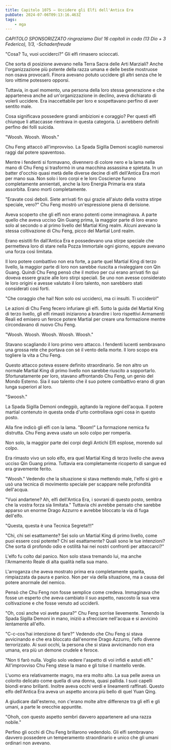 ```yaml
---
title: Capitolo 1075 – Uccidere gli Elfi dell'Antica Era
pubDate: 2024-07-06T09:13:16.463Z
tags:
    - mga
---
```



<em>CAPITOLO SPONSORIZZATO ringraziamo Dio!
16 capitoli in coda (13 Dio + 3 Federico), 1/3,
-Schadenfreude</em>


"Cosa? Tu, vuoi ucciderci?" Gli elfi rimasero scioccati.


Che sorta di posizione avevano nella Terra Sacra delle Arti Marziali? Anche l'organizzazione più potente della razza umana e delle bestie mostruose non osava provocarli. Finora avevano potuto uccidere gli altri senza che le loro vittime potessero opporsi.


Tuttavia, in quel momento, una persona della loro stessa generazione e che apparteneva anche ad un'organizzazione in declino, aveva dichiarato di volerli uccidere. Era inaccettabile per loro e sospettavano perfino di aver sentito male.


Cosa significava possedere grandi ambizioni e coraggio? Per questi elfi chiunque li attaccasse rientrava in questa categoria. Li avrebbero definiti perfino dei folli suicida.


"Woosh. Woosh. Woosh."


Chu Feng attaccò all'improvviso. La Spada Sigilla Demoni scagliò numerosi raggi dal potere spaventoso.


Mentre i fendenti si formavano, divennero di colore nero e la lama nella mano di Chu Feng si trasformò in una macchina assassina e spietata. In un batter d'occhio quasi metà delle diverse decine di elfi dell'Antica Era morì per mano sua. Non solo i loro corpi e le loro Coscienze furono completamente annientati, anche la loro Energia Primaria era stata assorbita. Erano morti completamente.


"Eravate così deboli. Siete arrivati fin qui grazie all'aiuto della vostra stirpe speciale, vero?" Chu Feng mostrò un'espressione piena di derisione.


Aveva scoperto che gli elfi non erano potenti come immaginava. A parte quello che aveva ucciso Qin Guang prima, la maggior parte di loro erano solo al secondo o al primo livello del Martial King realm. Alcuni avevano la stessa coltivazione di Chu Feng, picco del Martial Lord realm.


Erano esistiti fin dall'Antica Era e possedevano una stirpe speciale che permetteva loro di stare nella Pozza Immortale ogni giorno, eppure avevano una forza così limitata.


Il loro potere combattivo non era forte, a parte quel Martial King di terzo livello, la maggior parte di loro non sarebbe riuscita a rivaleggiare con Qin Guang. Quindi Chu Feng pensò che il motivo per cui erano arrivati fin qui doveva essere grazie alle loro stirpi speciali. Se uno non avesse considerato le loro origini e avesse valutato il loro talento, non sarebbero stati considerati così forti.


"Che coraggio che hai! Non solo osi ucciderci, ma ci insulti. Ti ucciderò!"


Le azioni di Chu Feng fecero infuriare gli elfi. Sotto la guida del Martial King di terzo livello, gli elfi rimasti iniziarono a brandire i loro rispettivi Armamenti Reali ed emisero un feroce potere Martial per creare una formazione mentre circondavano di nuovo Chu Feng.


"Woosh. Woosh. Woosh. Woosh. Woosh."


Stavano scagliando il loro primo vero attacco. I fendenti lucenti sembravano una grossa rete che portava con sé il vento della morte. Il loro scopo era togliere la vita a Chu Feng.


Questo attacco poteva essere definito straordinario. Se non altro un normale Martial King di primo livello non sarebbe riuscito a sopportarlo. Sfortunatamente per loro, stavano affrontando Chu Feng, un genio del Mondo Esterno. Sia il suo talento che il suo potere combattivo erano di gran lunga superiori al loro.


"Swoosh."


La Spada Sigilla Demoni ondeggiò, agitando la regione dell'acqua. Il potere martial contenuto in questa onda d'urto controllava ogni cosa in questo posto.


Alla fine indicò gli elfi con la lama. "Boom!" La formazione nemica fu distrutta. Chu Feng aveva usato un solo colpo per romperla.


Non solo, la maggior parte dei corpi degli Antichi Elfi esplose, morendo sul colpo.


Era rimasto vivo un solo elfo, era quel Martial King di terzo livello che aveva ucciso Qin Guang prima. Tuttavia era completamente ricoperto di sangue ed era gravemente ferito.


"Woosh." Vedendo che la situazione si stava mettendo male, l'elfo si girò e usò una tecnica di movimento speciale per scappare nelle profondità dell'acqua.


"Vuoi andartene? Ah, elfi dell'Antica Era, i sovrani di questo posto, sembra che la vostra forza sia limitata." Tuttavia chi avrebbe pensato che sarebbe apparso un enorme Drago Azzurro e avrebbe bloccato la via di fuga dell'elfo.


"Questa, questa è una Tecnica Segreta!!!"


"Chi, chi sei esattamente? Sei solo un Martial King di primo livello, come puoi essere così potente? Chi sei esattamente? Quali sono le tue intenzioni? Che sorta di profondo odio e ostilità hai nei nostri confronti per attaccarci?"


L'elfo fu colto dal panico. Non solo stava tremando lui, ma anche l'Armamento Reale di alta qualità nella sua mano.


L'arroganza che aveva mostrato prima era completamente sparita, rimpiazzata da paura e panico. Non per via della situazione, ma a causa del potere anormale del nemico.


Pensò che Chu Feng non fosse semplice come credeva. Immaginava che fosse un esperto che aveva cambiato il suo aspetto, nascosto la sua vera coltivazione e che fosse venuto ad ucciderli.


"Oh, così anche voi avete paura?" Chu Feng sorrise lievemente. Tenendo la Spada Sigilla Demoni in mano, iniziò a sfrecciare nell'acqua e si avvicinò lentamente all'elfo.


"C-c-cos'hai intenzione di fare?" Vedendo che Chu Feng si stava avvicinando e che era bloccato dall'enorme Drago Azzurro, l'elfo divenne terrorizzato. Ai suoi occhi, la persona che si stava avvicinando non era umana, era più un demone crudele e feroce.


"Non ti farò nulla. Voglio solo vedere l'aspetto di voi infidi e astuti elfi." All'improvviso Chu Feng stese la mano e gli tolse il mantello verde.


L'uomo era relativamente magro, ma era molto alto. La sua pelle aveva un colorito delicato come quella di una donna, quasi pallida. I suoi capelli biondi erano brillanti. Inoltre aveva occhi verdi e lineamenti raffinati. Questo elfo dell'Antica Era aveva un aspetto ancora più bello di quel Yuan Qing.


A giudicare dall'esterno, non c'erano molte altre differenze tra gli elfi e gli umani, a parte le orecchie appuntite.


"Ohoh, con questo aspetto sembri davvero appartenere ad una razza nobile."


Perfino gli occhi di Chu Feng brillarono vedendolo. Gli elfi sembravano davvero possedere un temperamento straordinario e unico che gli umani ordinari non avevano.
                                


                                



